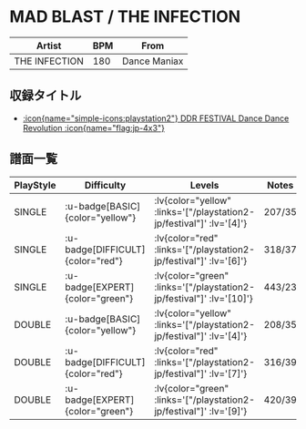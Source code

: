 # MAD BLAST / THE INFECTION

|Artist|BPM|From|
|------|---|----|
|THE INFECTION|180|Dance Maniax|

## 収録タイトル

- [ :icon{name="simple-icons:playstation2"} DDR FESTIVAL Dance Dance Revolution :icon{name="flag:jp-4x3"} ](/playstation2-jp/festival)

## 譜面一覧

|PlayStyle|Difficulty|Levels|Notes|Movie|
|---------|----------|------|-----|-----|
|SINGLE| :u-badge[BASIC]{color="yellow"} | :lv{color="yellow" :links='["/playstation2-jp/festival"]' :lv='[4]'} |207/35||
|SINGLE| :u-badge[DIFFICULT]{color="red"} | :lv{color="red" :links='["/playstation2-jp/festival"]' :lv='[6]'} |318/37||
|SINGLE| :u-badge[EXPERT]{color="green"} | :lv{color="green" :links='["/playstation2-jp/festival"]' :lv='[10]'} |443/23||
|DOUBLE| :u-badge[BASIC]{color="yellow"} | :lv{color="yellow" :links='["/playstation2-jp/festival"]' :lv='[4]'} |208/35||
|DOUBLE| :u-badge[DIFFICULT]{color="red"} | :lv{color="red" :links='["/playstation2-jp/festival"]' :lv='[7]'} |316/39||
|DOUBLE| :u-badge[EXPERT]{color="green"} | :lv{color="green" :links='["/playstation2-jp/festival"]' :lv='[9]'} |420/39||
